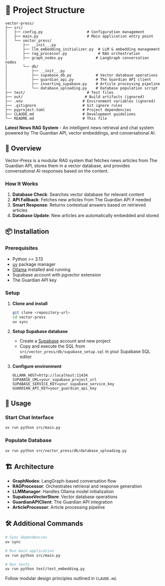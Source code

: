 # 📁 Project Structure

```
vector-press/
├── src/
│   ├── config.py                    # Configuration management
│   ├── main.py                      # Main application entry point
│   └── vector_press/
│       ├── __init__.py
│       ├── llm_embedding_initializer.py  # LLM & embedding management
│       ├── rag_processor.py              # RAG orchestration
│       ├── graph_nodes.py               # LangGraph conversation nodes
│       └── db/
│           ├── __init__.py
│           ├── supabase_db.py           # Vector database operations
│           ├── guardian_api.py          # The Guardian API client
│           ├── inserting_supabase.py    # Article processing pipeline
│           └── database_uploading.py    # Database population script
├── test/                            # Test files
├── out/                            # Build artifacts (ignored)
├── .env                           # Environment variables (ignored)
├── .gitignore                     # Git ignore rules
├── pyproject.toml                 # Project dependencies
├── CLAUDE.md                      # Development guidelines
└── README.md                      # This file
```

**Latest News RAG System** - An intelligent news retrieval and chat system powered by The Guardian API, vector embeddings, and conversational AI.

## 🚀 Overview

Vector-Press is a modular RAG system that fetches news articles from The Guardian API, stores them in a vector database, and provides conversational AI responses based on the content.

### How It Works

1. **Database Check**: Searches vector database for relevant content
2. **API Fallback**: Fetches new articles from The Guardian API if needed
3. **Smart Response**: Returns contextual answers based on retrieved articles
4. **Database Update**: New articles are automatically embedded and stored

## 📦 Installation

### Prerequisites

- Python >= 3.13
- [uv](https://docs.astral.sh/uv/) package manager
- [Ollama](https://ollama.com/) installed and running
- Supabase account with pgvector extension
- The Guardian API key

### Setup

1. **Clone and install**
   ```bash
   git clone <repository-url>
   cd vector-press
   uv sync
   ```

2. **Setup Supabase database**
   - Create a [Supabase](https://supabase.com/) account and new project
   - Copy and execute the SQL from `src/vector_press/db/supabase_setup.sql` in your Supabase SQL editor

3. **Configure environment**
   ```env
   OLLAMA_HOST=http://localhost:11434
   SUPABASE_URL=your_supabase_project_url
   SUPABASE_SERVICE_KEY=your_supabase_service_key
   GUARDIAN_API_KEY=your_guardian_api_key
   ```

## 🚀 Usage

### Start Chat Interface
```bash
uv run python src/main.py
```

### Populate Database
```bash
uv run python src/vector_press/db/database_uploading.py
```

## 🏗️ Architecture

- **GraphNodes**: LangGraph-based conversation flow
- **RAGProcessor**: Orchestrates retrieval and response generation  
- **LLMManager**: Handles Ollama model initialization
- **SupabaseVectorStore**: Vector database operations
- **GuardianAPIClient**: The Guardian API integration
- **ArticleProcessor**: Article processing pipeline

## 🛠️ Additional Commands

```bash
# Sync dependencies
uv sync

# Run main application
uv run python src/main.py

# Run tests
uv run python test/test_embedding.py
```

Follow modular design principles outlined in `CLAUDE.md`.
